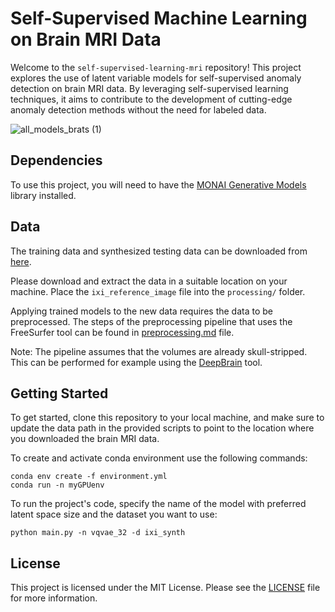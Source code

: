 # Self-Supervised Machine Learning on Brain MRI Data

Welcome to the `self-supervised-learning-mri` repository! This project explores the use of latent variable models for self-supervised anomaly detection on brain MRI data. By leveraging self-supervised learning techniques, it aims to contribute to the development of cutting-edge anomaly detection methods without the need for labeled data.

![all_models_brats (1)](https://user-images.githubusercontent.com/49316611/235380655-344e6290-02df-4192-b9a5-9c85250cacc3.jpg)

## Dependencies

To use this project, you will need to have the [MONAI Generative Models](https://github.com/Project-MONAI/GenerativeModels) library installed.

## Data

The training data and synthesized testing data can be downloaded from [here](https://drive.google.com/file/d/1ElQtgoOrTM1L0ZQZg7a8nzYYtx-900Fz/view?usp=sharing).

Please download and extract the data in a suitable location on your machine. Place the `ixi_reference_image` file into the `processing/` folder.

Applying trained models to the new data requires the data to be preprocessed. The steps of the preprocessing pipeline that uses the FreeSurfer tool can be found in [preprocessing.md](https://github.com/iamkzntsv/self-supervised-learning-mri/blob/master/preprocessing.md) file.

Note: The pipeline assumes that the volumes are already skull-stripped. This can be performed for example using the [DeepBrain](https://github.com/iitzco/deepbrain) tool.

## Getting Started

To get started, clone this repository to your local machine, and make sure to update the data path in the provided scripts to point to the location where you downloaded the brain MRI data.

To create and activate conda environment use the following commands:

```
conda env create -f environment.yml
conda run -n myGPUenv
```
To run the project's code, specify the name of the model with preferred latent space size and the dataset you want to use:
```
python main.py -n vqvae_32 -d ixi_synth
```

## License

This project is licensed under the MIT License. Please see the [LICENSE](LICENSE) file for more information.
